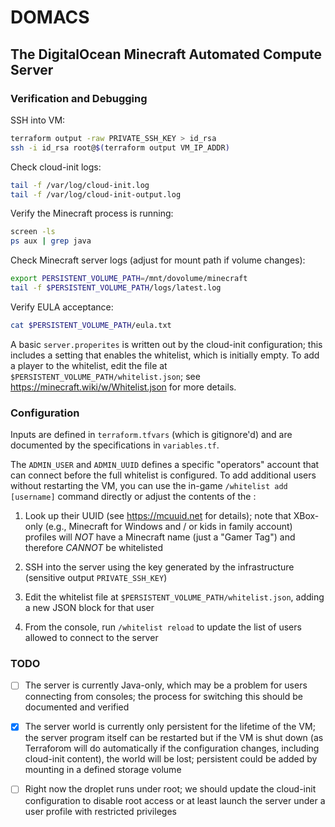 # DOMACS

## The DigitalOcean Minecraft Automated Compute Server

### Verification and Debugging

SSH into VM:

```sh
terraform output -raw PRIVATE_SSH_KEY > id_rsa
ssh -i id_rsa root@$(terraform output VM_IP_ADDR)
```

Check cloud-init logs:

```sh
tail -f /var/log/cloud-init.log
tail -f /var/log/cloud-init-output.log
```

Verify the Minecraft process is running:

```sh
screen -ls
ps aux | grep java
```

Check Minecraft server logs (adjust for mount path if volume changes):

```sh
export PERSISTENT_VOLUME_PATH=/mnt/dovolume/minecraft
tail -f $PERSISTENT_VOLUME_PATH/logs/latest.log
```

Verify EULA acceptance:

```sh
cat $PERSISTENT_VOLUME_PATH/eula.txt
```

A basic `server.properites` is written out by the cloud-init configuration; this includes a setting that enables the whitelist, which is initially empty. To add a player to the whitelist, edit the file at `$PERSISTENT_VOLUME_PATH/whitelist.json`; see https://minecraft.wiki/w/Whitelist.json for more details.

### Configuration

Inputs are defined in `terraform.tfvars` (which is gitignore'd) and are documented by the specifications in `variables.tf`.

The `ADMIN_USER` and `ADMIN_UUID` defines a specific "operators" account that can connect before the full whitelist is configured. To add additional users without restarting the VM, you can use the in-game `/whitelist add [username]` command directly or adjust the contents of the :

1. Look up their UUID (see https://mcuuid.net for details); note that XBox-only (e.g., Minecraft for Windows and / or kids in family account) profiles will *NOT* have a Minecraft name (just a "Gamer Tag") and therefore *CANNOT* be whitelisted

2. SSH into the server using the key generated by the infrastructure (sensitive output `PRIVATE_SSH_KEY`)

3. Edit the whitelist file at `$PERSISTENT_VOLUME_PATH/whitelist.json`, adding a new JSON block for that user

4. From the console, run `/whitelist reload` to update the list of users allowed to connect to the server

### TODO

- [ ] The server is currently Java-only, which may be a problem for users connecting from consoles; the process for switching this should be documented and verified

- [x] The server world is currently only persistent for the lifetime of the VM; the server program itself can be restarted but if the VM is shut down (as Terraforom will do automatically if the configuration changes, including cloud-init content), the world will be lost; persistent could be added by mounting in a defined storage volume

- [ ] Right now the droplet runs under root; we should update the cloud-init configuration to disable root access or at least launch the server under a user profile with restricted privileges
